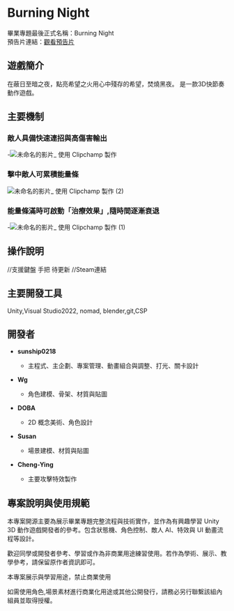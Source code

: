 # Burning Night 

畢業專題最後正式名稱：Burning Night  
預告片連結：[觀看預告片](https://youtu.be/RZSAlYSrwRk?si=sYPP82SLPman-fMR)

##  遊戲簡介
在蔽日至暗之夜，點亮希望之火用心中殘存的希望，焚燒黑夜。
是一款3D快節奏動作遊戲。
## 主要機制
###  **敵人具備快速連招與高傷害輸出**

-![未命名的影片_ 使用 Clipchamp 製作](https://github.com/user-attachments/assets/9204599f-bb94-46a9-bb39-b4bd088f3a62)

 ###  **擊中敵人可累積能量條**
 ![未命名的影片_ 使用 Clipchamp 製作 (2)](https://github.com/user-attachments/assets/9de4484e-20aa-4511-8b22-e2c9f66cd9f2)


 ###  **能量條滿時可啟動「治療效果」,隨時間逐漸衰退**
 -![未命名的影片_ 使用 Clipchamp 製作 (1)](https://github.com/user-attachments/assets/6f15586b-9c2c-482b-8495-7ea27c86edc5)

## 操作說明
//支援鍵盤 手把 待更新
//Steam連結



## 主要開發工具
Unity,Visual Studio2022, nomad, blender,git,CSP
##  開發者
- **sunship0218**
   - 主程式、主企劃、專案管理、動畫組合與調整、打光、關卡設計

- **Wg**
   - 角色建模、骨架、材質與貼圖

- **DOBA**
    - 2D 概念美術、角色設計

- **Susan**
  - 場景建模、材質與貼圖

- **Cheng-Ying**
    - 主要攻擊特效製作
## 專案說明與使用規範

本專案開源主要為展示畢業專題完整流程與技術實作，並作為有興趣學習 Unity 3D 動作遊戲開發者的參考。包含狀態機、角色控制、敵人 AI、特效與 UI 動畫流程等設計。

歡迎同學或開發者參考、學習或作為非商業用途練習使用。若作為學術、展示、教學參考，請保留原作者資訊即可。

本專案展示與學習用途，禁止商業使用

如需使用角色,場景素材進行商業化用途或其他公開發行，請務必另行聯繫該組內組員並取得授權。

